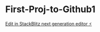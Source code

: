 # First-Proj-to-Github1

[Edit in StackBlitz next generation editor ⚡️](https://stackblitz.com/~/github.com/redwork500/First-Proj-to-Github1)